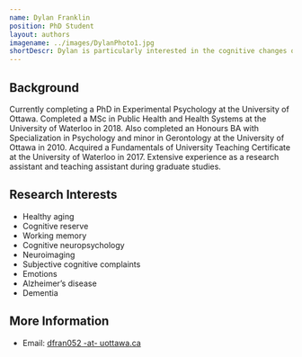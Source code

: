 ```yaml
---
name: Dylan Franklin
position: PhD Student
layout: authors
imagename: ../images/DylanPhoto1.jpg
shortDescr: Dylan is particularly interested in the cognitive changes of aging. Specifically, his PhD is focused on understanding the impact positive and negative emotional affect may have on the working memory abilities of younger and older adults, and how this association may be mediated by cognitive reserve. The neural mechanisms of working memory and cognitive reserve will be assessed using structural and functional brain imaging techniques at the Royal Ottawa Mental Health Centre. 
---
```

## Background

Currently completing a PhD in Experimental Psychology at the University of Ottawa. Completed a MSc in Public Health and Health Systems at the University of Waterloo in 2018. Also completed an Honours BA with Specialization in Psychology and minor in Gerontology at the University of Ottawa in 2010. Acquired a Fundamentals of University Teaching Certificate at the University of Waterloo in 2017. Extensive experience as a research assistant and teaching assistant during graduate studies.  

## Research Interests

* Healthy aging
* Cognitive reserve
* Working memory
* Cognitive neuropsychology 
* Neuroimaging
* Subjective cognitive complaints
* Emotions
* Alzheimer’s disease
* Dementia

## More Information

* Email: <a href='mailto:dfran052@uottawa.ca'>dfran052 -at- uottawa.ca</a>

